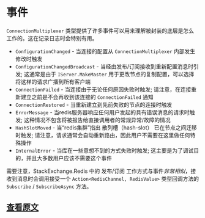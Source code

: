 ﻿事件
===

`ConnectionMultiplexer` 类型提供了许多事件可以用来理解被封装的底层是怎么工作的。这在记录日志时会特别有用。

- `ConfigurationChanged` - 当连接的配置从 `ConnectionMultiplexer` 内部发生修改时触发
- `ConfigurationChangedBroadcast` - 当经由发布/订阅接收到重新配置消息时引发; 这通常是由于 `IServer.MakeMaster` 用于更改节点的复制配置，可以选择将这样的请求广播到所有客户端
- `ConnectionFailed` - 当连接由于无论任何原因失败时触发; 请注意，在连接重新建立之前是不会再收到该连接的 `ConnectionFailed` 通知
- `ConnectionRestored` - 当重新建立到先前失败的节点的连接时触发
- `ErrorMessage` - 当redis服务器响应任何用户发起的具有错误消息的请求时触发; 这种情况不包含将被报告给直接调用者的常规异常/故障的情况
- `HashSlotMoved` - 当“redis集群”指出 散列槽（hash-slot） 已在节点之间迁移时触发; 请注意，请求通常会自动重新路由，因此用户不需要在这里做任何特殊操作
- `InternalError` - 当库在一些意想不到的方式失败时触发; 这主要是为了调试目的，并且大多数用户应该不需要这个事件

需要注意，StackExchange.Redis 中的 发布/订阅 工作方式与事件*非常相似*，接收到消息时会调用接受一个 `Action<RedisChannel, RedisValue>` 类型回调方法的 `Subscribe` / `SubscribeAsync` 方法。

[查看原文](https://github.com/StackExchange/StackExchange.Redis/blob/master/Docs/Events.md)
---